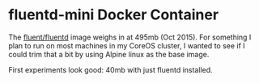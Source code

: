 # fluentd-mini Docker Container

The [fluent/fluentd](https://github.com/fluent/fluentd-docker-image) image weighs in at 495mb (Oct 2015). For something I plan to run on most machines in my CoreOS cluster, I wanted to see if I could trim that a bit by using Alpine linux as the base image.

First experiments look good: 40mb with just fluentd installed.
